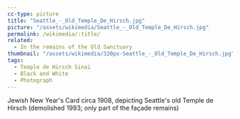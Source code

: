 ```yaml
---
cc-type: picture
title: "Seattle_-_Old_Temple_De_Hirsch.jpg"
picture: "/assets/wikimedia/Seattle_-_Old_Temple_De_Hirsch.jpg"
permalink: /wikimedia/:title/
related:
  - In the remains of the Old Sanctuary
thumbnail: "/assets/wikimedia/320px-Seattle_-_Old_Temple_De_Hirsch.jpg"
tags:
  - Temple de Hirsch Sinai
  - Black and White
  - Photograph
---
```

Jewish New Year's Card circa 1908, depicting Seattle's old Temple de Hirsch (demolished 1993; only part of the façade remains)